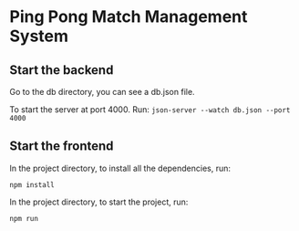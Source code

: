 # Ping Pong Match Management System

## Start the backend

Go to the db directory, you can see a db.json file.

To start the server at port 4000. Run:
`json-server --watch db.json --port 4000`

## Start the frontend

In the project directory, to install all the dependencies, run:

`npm install`

In the project directory, to start the project, run:

`npm run`
